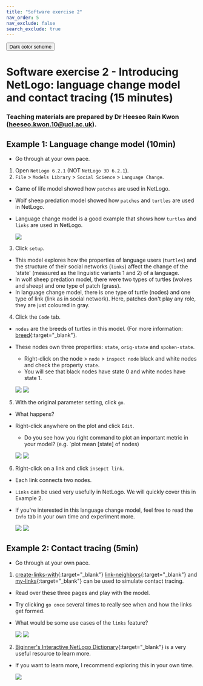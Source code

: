 ```yaml
---
title: "Software exercise 2"
nav_order: 5
nav_exclude: false
search_exclude: true
---
```


<button class="btn js-toggle-dark-mode">Dark color scheme</button>

<script type="text/javascript" src="{{ "/assets/js/dark-mode-preview.js" | absolute_url }}"></script>

# Software exercise 2 - Introducing NetLogo: language change model and contact tracing (15 minutes)
### Teaching materials are prepared by Dr Heeseo Rain Kwon (heeseo.kwon.10@ucl.ac.uk).

## Example 1: Language change model (10min)
- Go through at your own pace.

1. Open `NetLogo 6.2.1` (NOT `NetLogo 3D 6.2.1`). 
2. `File` > `Models Library` > `Social Science` > `Language Change`.
- Game of life model showed how `patches` are used in NetLogo.
- Wolf sheep predation model showed how `patches` and `turtles` are used in NetLogo.
- Language change model is a good example that shows how `turtles` and `links` are used in NetLogo.

   ![](statics/language1.png)

3. Click `setup`.
- This model explores how the properties of language users (`turtles`) and the structure of their social networks (`links`) affect the change of the 'state' (measured as the linguistic variants 1 and 2) of a language.
- In wolf sheep predation model, there were two types of turtles (wolves and sheep) and one type of patch (grass).
- In language change model, there is one type of turtle (nodes) and one type of link (link as in social network). Here, patches don't play any role, they are just coloured in gray.

4. Click the `Code` tab.
- `nodes` are the breeds of turtles in this model. (For more information: [breed](https://ccl.northwestern.edu/netlogo/bind/primitive/breed.html){:target="_blank"}.
- These nodes own three properties: `state`, `orig-state` and `spoken-state`.
  - Right-click on the node > `node` > `inspect node` black and white nodes and check the property `state`. 
  - You will see that black nodes have state 0 and white nodes have state 1. 
  
   ![](statics/language2.png)
   ![](statics/language3.png)

5. With the original parameter setting, click `go`.
- What happens?
- Right-click anywhere on the plot and click `Edit`.
  - Do you see how you right command to plot an important metric in your model? (e.g. `plot mean [state] of nodes)

   ![](statics/language4.png)
   ![](statics/language5.png)

6. Right-click on a link and click `insepct link`.
- Each link connects two nodes.
- `Links` can be used very usefully in NetLogo. We will quickly cover this in Example 2.
- If you're interested in this language change model, feel free to read the `Info` tab in your own time and experiment more.

   ![](statics/language6.png)
   ![](statics/language7.png)
   
## Example 2: Contact tracing (5min)
- Go through at your own pace.

1. [create-links-with](https://ccl.northwestern.edu/netlogo/bind/primitive/create-links-with.html){:target="_blank"} [link-neighbors](https://ccl.northwestern.edu/netlogo/bind/primitive/link-neighbors.html){:target="_blank"} and [my-links](http://ccl.northwestern.edu/netlogo/docs/dict/my-links.html){:target="_blank"} can be used to simulate contact tracing.
- Read over these three pages and play with the model. 
- Try clicking `go once` several times to really see when and how the links get formed.
- What would be some use cases of the `links` feature?

   ![](statics/contact1.png)
   ![](statics/contact2.png)

2. [Biginner's Interactive NetLogo Dictionary](https://ccl.northwestern.edu/netlogo/bind/){:target="_blank"} is a very useful resource to learn more. 
- If you want to learn more, I recommend exploring this in your own time.

   ![](statics/contact3.png)

